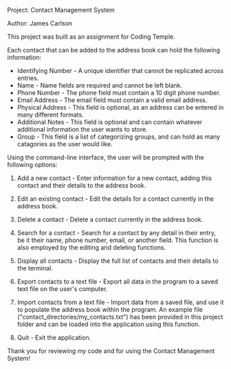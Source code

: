 Project: Contact Management System

Author: James Carlson

This project was built as an assignment for Coding Temple.


Each contact that can be added to the address book can hold the following information:
 - Identifying Number   - A unique identifier that cannot be replicated across entries.
 - Name                 - Name fields are required and cannot be left blank.
 - Phone Number         - The phone field must contain a 10 digit phone number.
 - Email Address        - The email field must contain a valid email address.
 - Physical Address     - This field is optional, as an address can be entered in many different formats.
 - Additional Notes     - This field is optional and can contain whatever additional information the user wants to store.
 - Group                - This field is a list of categorizing groups, and can hold as many catagories as the user would like.


Using the command-line interface, the user will be prompted with the following options:

1. Add a new contact - 
    Enter information for a new contact, adding this contact and their details to the address book.

2. Edit an existing contact - 
    Edit the details for a contact currently in the address book.

3. Delete a contact - 
    Delete a contact currently in the address book.

4. Search for a contact - 
    Search for a contact by any detail in their entry, be it their name, phone number, email, or another field. This function is also employed by the editing and deleting functions.

5. Display all contacts - 
    Display the full list of contacts and their details to the terminal.

6. Export contacts to a text file - 
    Export all data in the program to a saved text file on the user's computer.

7. Import contacts from a text file - 
    Import data from a saved file, and use it to populate the address book within the program.
    An example file ("contact_directories/my_contacts.txt") has been provided in this project folder and can be loaded into the application using this function.

8. Quit - 
    Exit the application.


Thank you for reviewing my code and for using the Contact Management System!